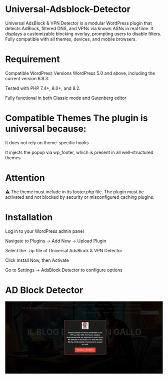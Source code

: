 # Universal-Adsblock-Detector
Universal AdsBlock &amp; VPN Detector is a modular WordPress plugin that detects AdBlock, filtered DNS, and VPNs via known ASNs in real time. It displays a customizable blocking overlay, prompting users to disable filters. Fully compatible with all themes, devices, and mobile browsers.



# Requirement

Compatible WordPress Versions WordPress 5.0 and above, including the current version 6.8.3. 

Tested with PHP 7.4+, 8.0+, and 8.2. 

Fully functional in both Classic mode and Gutenberg editor

# Compatible Themes The plugin is universal because:

It does not rely on theme-specific hooks 

It injects the popup via wp_footer, which is present in all well-structured themes

# Attention

⚠️ The theme must include in its footer.php file. The plugin must be activated and not blocked by security or misconfigured caching plugins.

# Installation

Log in to your WordPress admin panel

Navigate to Plugins → Add New → Upload Plugin

Select the .zip file of Universal AdsBlock & VPN Detector

Click Install Now, then Activate

Go to Settings → AdsBlock Detector to configure options


# AD Block Detector 

<img src="https://raw.githubusercontent.com/ilblogdicristiangallo/Universal-Adsblock-Detector/main/universal-adsdblocker-ilblogdicristiangallo.png" alt="Universal Adsblock Detector">

